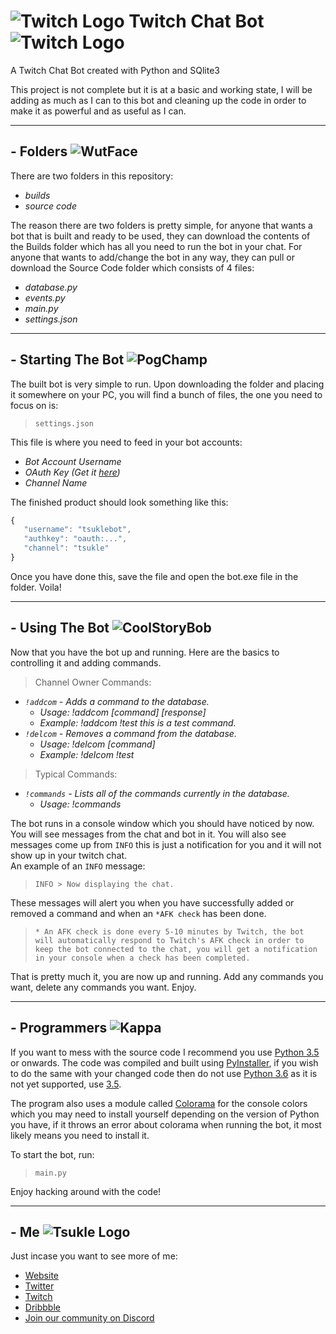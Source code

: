 # ![Twitch Logo](http://www.twitch.tv/favicon.ico "Twitch Logo") Twitch Chat Bot ![Twitch Logo](http://www.twitch.tv/favicon.ico "Twitch Logo")
A Twitch Chat Bot created with Python and SQlite3  

This project is not complete but it is at a basic and working state, I will be adding as much as I can to this bot and cleaning up the code in order to make it as powerful and as useful as I can.

------

## - Folders ![WutFace](https://static-cdn.jtvnw.net/emoticons/v1/28087/1.0 "WutFace")
There are two folders in this repository:
* *builds*
* *source code*

The reason there are two folders is pretty simple, for anyone that wants a bot that is built and ready to be used,
they can download the contents of the Builds folder which has all you need to run the bot in your chat.
For anyone that wants to add/change the bot in any way, they can pull or download the Source Code folder which consists
of 4 files:
* *database.py*
* *events.py*
* *main.py*
* *settings.json*

------

##  - Starting The Bot ![PogChamp](https://static-cdn.jtvnw.net/emoticons/v1/88/1.0 "PogChamp")
The built bot is very simple to run. Upon downloading the folder and placing it somewhere on your PC,
 you will find a bunch of files, the one you need to focus on is:
 >`settings.json`

This file is where you need to feed in your bot accounts:
 * *Bot Account Username*
 * *OAuth Key (Get it [here](https://twitchapps.com/tmi/))*
 * *Channel Name*

The finished product should look something like this:
 ```javascript
{
    "username": "tsuklebot",
    "authkey": "oauth:...",
    "channel": "tsukle"
}
```

Once you have done this, save the file and open the bot.exe file in the folder. Voila!

------

## - Using The Bot ![CoolStoryBob](https://static-cdn.jtvnw.net/emoticons/v1/123171/1.0 "CoolStoryBob")
Now that you have the bot up and running. Here are the basics to controlling it and adding commands.  
>Channel Owner Commands:

* *`!addcom` - Adds a command to the database.*
    * *Usage: !addcom [command] [response]*
    * *Example: !addcom !test this is a test command.*
* *`!delcom` - Removes a command from the database.*
    * *Usage: !delcom [command]*
    * *Example: !delcom !test*

>Typical Commands:

* *`!commands` - Lists all of the commands currently in the database.*
    * *Usage: !commands*

The bot runs in a console window which you should have noticed by now. You will see messages from the chat and bot in it.
You will also see messages come up from `INFO` this is just a notification for you and it will not show up in your twitch chat.  
An example of an `INFO` message:
>`INFO > Now displaying the chat.`

These messages will alert you when you have successfully added or removed a command and when an `*AFK check` has been done.  
>`* An AFK check is done every 5-10 minutes by Twitch, the bot will automatically respond to Twitch's AFK check in order to 
 keep the bot connected to the chat, you will get a notification in your console when a check has been completed.`

 That is pretty much it, you are now up and running. Add any commands you want, delete any commands you want. Enjoy.

 ------

## - Programmers ![Kappa](https://static-cdn.jtvnw.net/emoticons/v1/25/1.0 "Kappa")
If you want to mess with the source code I recommend you use [Python 3.5](https://www.python.org/ftp/python/3.5.0/python-3.5.0.exe)
or onwards. The code was compiled and built using [PyInstaller](http://www.pyinstaller.org/), if you wish to do the same with your
changed code then do not use [Python 3.6](https://www.python.org/ftp/python/3.6.0/python-3.6.0.exe) as it is not yet supported, 
use [3.5](https://www.python.org/ftp/python/3.5.0/python-3.5.0.exe).

The program also uses a module called [Colorama](https://pypi.python.org/pypi/colorama) for the console 
colors which you may need to install yourself depending on the version of Python you have, if it throws an error about colorama when 
running the bot, it most likely means you need to install it.

To start the bot, run:
>`main.py`

Enjoy hacking around with the code!

------
## - Me ![Tsukle Logo](https://tsukle.com/favicons/favicon-32x32.png)
Just incase you want to see more of me:
* [Website](https://tsukle.com)
* [Twitter](https://twitter.com/tsukle)
* [Twitch](https://twitch.tv/tsukle)
* [Dribbble](https://dribbble.com/tsukle)
* [Join our community on Discord](https://discord.gg/aeAHmte)



